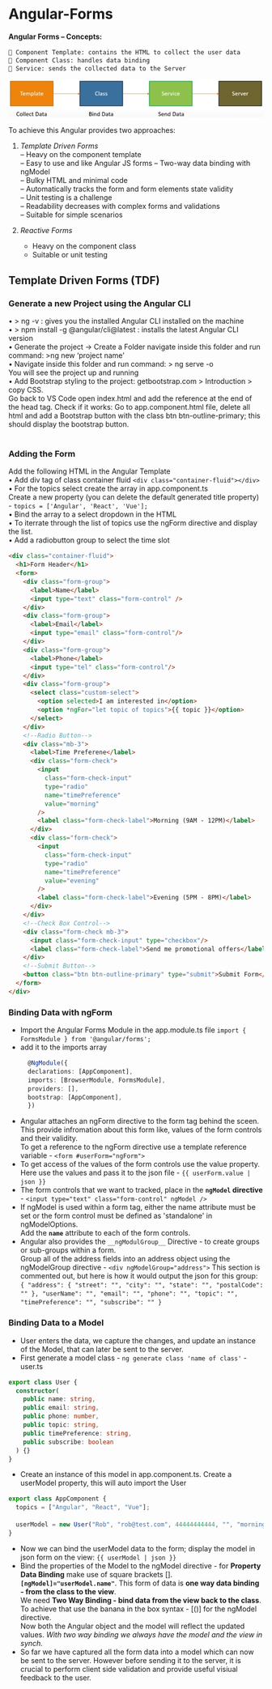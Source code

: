 # Angular-Forms

**Angular Forms – Concepts:**

     Component Template: contains the HTML to collect the user data
     Component Class: handles data binding
     Service: sends the collected data to the Server

![ANGULAR Forms](./images/angular-forms.png)

To achieve this Angular provides two approaches:

1. _Template Driven Forms_  
   – Heavy on the component template  
   – Easy to use and like Angular JS forms
   – Two-way data binding with ngModel  
   – Bulky HTML and minimal code  
   – Automatically tracks the form and form elements state validity  
   – Unit testing is a challenge  
   – Readability decreases with complex forms and validations  
   – Suitable for simple scenarios

2. _Reactive Forms_
   - Heavy on the component class
   - Suitable or unit testing

## Template Driven Forms (TDF)

### Generate a new Project using the Angular CLI

• > ng -v : gives you the installed Angular CLI installed on the machine  
 • > npm install -g @angular/cli@latest : installs the latest Angular CLI version  
 • Generate the project -> Create a Folder navigate inside this folder and run command: >ng new ‘project name’  
 • Navigate inside this folder and run command: > ng serve -o  
 You will see the project up and running  
 • Add Bootstrap styling to the project: getbootstrap.com > Introduction > copy CSS.  
 Go back to VS Code open index.html and add the reference at the end of the head tag.
Check if it works: Go to app.component.html file, delete all html and add a Bootstrap button with the class btn btn-outline-primary; this should display the bootstrap button.  
 <br/>

### Adding the Form

Add the following HTML in the Angular Template  
 • Add div tag of class container fluid `<div class="container-fluid"></div>`  
 • For the topics select create the array in app.component.ts  
 Create a new property (you can delete the default generated title property) - `topics = ['Angular', 'React', 'Vue'];`  
 • Bind the array to a select dropdown in the HTML  
 • To iterrate through the list of topics use the ngForm directive and display the list.  
 • Add a radiobutton group to select the time slot

```HTML
<div class="container-fluid">
  <h1>Form Header</h1>
  <form>
    <div class="form-group">
      <label>Name</label>
      <input type="text" class="form-control" />
    </div>
    <div class="form-group">
      <label>Email</label>
      <input type="email" class="form-control"/>
    </div>
    <div class="form-group">
      <label>Phone</label>
      <input type="tel" class="form-control"/>
    </div>
    <div class="form-group">
      <select class="custom-select">
        <option selected>I am interested in</option>
        <option *ngFor="let topic of topics">{{ topic }}</option>
      </select>
    </div>
    <!--Radio Button-->
    <div class="mb-3">
      <label>Time Preferene</label>
      <div class="form-check">
        <input
          class="form-check-input"
          type="radio"
          name="timePreference"
          value="morning"
        />
        <label class="form-check-label">Morning (9AM - 12PM)</label>
      </div>
      <div class="form-check">
        <input
          class="form-check-input"
          type="radio"
          name="timePreference"
          value="evening"
        />
        <label class="form-check-label">Evening (5PM - 8PM)</label>
      </div>
    </div>
    <!--Check Box Control-->
    <div class="form-check mb-3">
      <input class="form-check-input" type="checkbox"/>
      <label class="form-check-label">Send me promotional offers</label>
    </div>
    <!--Submit Button-->
    <button class="btn btn-outline-primary" type="submit">Submit Form</button>
  </form>
</div>
```

### Binding Data with ngForm

- Import the Angular Forms Module in the app.module.ts file `import { FormsModule } from '@angular/forms';`
- add it to the imports array
  ```TypeScript
    @NgModule({
    declarations: [AppComponent],
    imports: [BrowserModule, FormsModule],
    providers: [],
    bootstrap: [AppComponent],
    })
  ```
- Angular attaches an ngForm directive to the form tag behind the sceen. This provide infromation about this form like, values of the form controls and their validity.  
  To get a reference to the ngForm directive use a template reference variable - `<form #userForm="ngForm">`
- To get access of the values of the form controls use the value property. Here use the values and pass it to the json file - `{{ userForm.value | json }}`
- The form controls that we want to tracked, place in the **`ngModel` directive** - `<input type="text" class="form-control" ngModel />`
- If ngModel is used within a form tag, either the name attribute must be set or the form control must be defined as 'standalone' in ngModelOptions.  
  Add the **`name`** attribute to each of the form controls.
- Angular also provides the `__ngModulGroup__` Directive - to create groups or sub-groups within a form.  
  Group all of the address fields into an address object using the ngModelGroup directive - `<div ngModelGroup="address">` This section is commented out, but here is how it would output the json for this group:  
  `{ "address": { "street": "", "city": "", "state": "", "postalCode": "" }, "userName": "", "email": "", "phone": "", "topic": "", "timePreference": "", "subscribe": "" }`

### Binding Data to a Model

- User enters the data, we capture the changes, and update an instance of the Model, that can later be sent to the server.
- First generate a model class - `ng generate class 'name of class'` - user.ts

```TypeScript
export class User {
  constructor(
    public name: string,
    public email: string,
    public phone: number,
    public topic: string,
    public timePreference: string,
    public subscribe: boolean
  ) {}
}
```

- Create an instance of this model in app.component.ts. Create a userModel property, this will auto import the User

```TypeScript
export class AppComponent {
  topics = ["Angular", "React", "Vue"];

  userModel = new User("Rob", "rob@test.com", 44444444444, "", "morning", true);
}
```

- Now we can bind the userModel data to the form; display the model in json form on the view: `{{ userModel | json }}`
- Bind the properties of the Model to the ngModel directive - for **Property Data Binding** make use of square brackets []. **`[ngModel]="userModel.name"`**. This form of data is **one way data binding - from the class to the view**.  
  We need **Two Way Binding - bind data from the view back to the class**. To achieve that use the banana in the box syntax - [()] for the ngModel directive.  
  Now both the Angular object and the model will reflect the updated values. _With two way binding we always have the model and the view in synch._
- So far we have captured all the form data into a model which can now be sent to the server. However before sending it to the server, it is crucial to perform client side validation and provide useful visiual feedback to the user.
